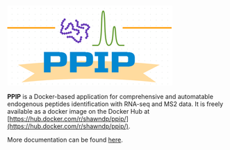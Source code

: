 ![PIPP_logo](https://github.com/Shawn-Xu/PPIP/blob/master/docs/img/PPIP_logo_small.png)

**PPIP** is a Docker-based application for comprehensive and automatable endogenous peptides identification with RNA-seq and MS2 data. It is freely available as a docker image on the Docker Hub at [https://hub.docker.com/r/shawndp/ppip/](https://hub.docker.com/r/shawndp/ppip/).

More documentation can be found [here](https://shawn-xu.github.io/PPIP/).

